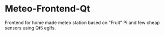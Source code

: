 # Meteo-Frontend-Qt
Frontend for home made meteo station based on "Fruit" Pi and few cheap sensors using Qt5 eglfs.
